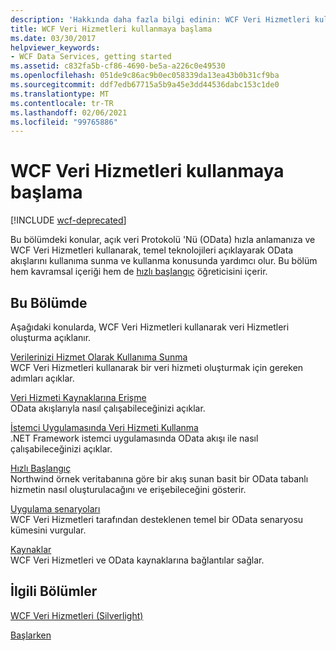 ```yaml
---
description: 'Hakkında daha fazla bilgi edinin: WCF Veri Hizmetleri kullanmaya başlama'
title: WCF Veri Hizmetleri kullanmaya başlama
ms.date: 03/30/2017
helpviewer_keywords:
- WCF Data Services, getting started
ms.assetid: c832fa5b-cf86-4690-be5a-a226c0e49530
ms.openlocfilehash: 051de9c86ac9b0ec058339da13ea43b0b31cf9ba
ms.sourcegitcommit: ddf7edb67715a5b9a45e3dd44536dabc153c1de0
ms.translationtype: MT
ms.contentlocale: tr-TR
ms.lasthandoff: 02/06/2021
ms.locfileid: "99765886"
---
```

# <a name="getting-started-with-wcf-data-services"></a>WCF Veri Hizmetleri kullanmaya başlama

[!INCLUDE [wcf-deprecated](~/includes/wcf-deprecated.md)]

Bu bölümdeki konular, açık veri Protokolü 'Nü (OData) hızla anlamanıza ve WCF Veri Hizmetleri kullanarak, temel teknolojileri açıklayarak OData akışlarını kullanıma sunma ve kullanma konusunda yardımcı olur. Bu bölüm hem kavramsal içeriği hem de [hızlı başlangıç](quickstart-wcf-data-services.md) öğreticisini içerir.  
  
## <a name="in-this-section"></a>Bu Bölümde  

 Aşağıdaki konularda, WCF Veri Hizmetleri kullanarak veri Hizmetleri oluşturma açıklanır.  
  
 [Verilerinizi Hizmet Olarak Kullanıma Sunma](exposing-your-data-as-a-service-wcf-data-services.md)  
 WCF Veri Hizmetleri kullanarak bir veri hizmeti oluşturmak için gereken adımları açıklar.  
  
 [Veri Hizmeti Kaynaklarına Erişme](accessing-data-service-resources-wcf-data-services.md)  
 OData akışlarıyla nasıl çalışabileceğinizi açıklar.  
  
 [İstemci Uygulamasında Veri Hizmeti Kullanma](using-a-data-service-in-a-client-application-wcf-data-services.md)  
 .NET Framework istemci uygulamasında OData akışı ile nasıl çalışabileceğinizi açıklar.  
  
 [Hızlı Başlangıç](quickstart-wcf-data-services.md)  
 Northwind örnek veritabanına göre bir akış sunan basit bir OData tabanlı hizmetin nasıl oluşturulacağını ve erişebileceğini gösterir.  
  
 [Uygulama senaryoları](application-scenarios-wcf-data-services.md)  
 WCF Veri Hizmetleri tarafından desteklenen temel bir OData senaryosu kümesini vurgular.  
  
 [Kaynaklar](wcf-data-services-resources.md)  
 WCF Veri Hizmetleri ve OData kaynaklarına bağlantılar sağlar.  
  
## <a name="related-sections"></a>İlgili Bölümler  

 [WCF Veri Hizmetleri (Silverlight)](/previous-versions/windows/silverlight/dotnet-windows-silverlight/cc838234(v=vs.95))  
  
 [Başlarken](../adonet/ef/getting-started.md)
